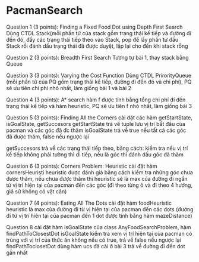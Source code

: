 # PacmanSearch
Question 1 (3 points): Finding a Fixed Food Dot using Depth First Search
   Dùng CTDL Stack(mỗi phần tử của stack gồm trạng thái kế tiếp và đường đi đến đó, đẩy các trạng thái tiếp theo vào Stack, 
   pop để lấy phần tử đầu Stack rồi đánh dấu trạng thái đã được duyệt, lặp lại cho đến khi stack rỗng


Question 2 (3 points): Breadth First Search
   Tương tự bài 1, thay stack bằng Queue


Question 3 (3 points): Varying the Cost Function
   Dùng CTDL PrirorityQueue (mỗi phần tử của PQ gồm trạng thái kế tiếp, đường đi đến đó và chi phí), PQ sẽ ưu tiên chi phí nhỏ nhất,
   làm giống bài 1 và bài 2

Question 4 (3 points): A* search
   hàm f được tính bằng tổng chi phí đi đến trạng thái kế tiếp và hàm heuristic, PQ sẽ ưu tiên f nhỏ nhất, làm giống bài 3

Question 5 (3 points): Finding All the Corners
   cài đặt các hàm getStartState, isGoalState, getSuccesors
   getStartState
	trả về tuple lưu vị trí bắt đầu của pacman và các góc đã đc thăm
   isGoalState
        trả về true nếu tất cả các góc đã được thăm, false nếu ngược lại

   getSuccesors
	trả về các trạng thái tiếp theo, bằng cách:
	   kiểm tra nếu vị trí kế tiếp không phải tường thì đi tiếp, nếu là góc thì đánh dấu góc đã thăm

Question 6 (3 points): Corners Problem: Heuristic
    cài đặt hàm cornersHeuristi
	heuristic được đánh giá bằng cách kiểm tra những góc chưa được thăm, nếu chưa được thăm thì heuristic sẽ là max của 
	đường đi ngắn từ vị trí hiện tại của pacman đến các góc (đi theo từng ô và đi theo 4 hướng, giả sử không có vật cản)

Question 7 (4 points): Eating All The Dots
    cài đặt hàm foodHeuristic
	heuristic là max của đường đi từ vị hiện tại của pacman đến các dots
	(đường đi từ vị trí hiên tại của pacman đến 1 dot được tính bằng hàm mazeDistance)

Question 8
    cài đặt hàm isGoalState của class AnyFoodSearchProblem, hàm findPathToClosestDot
    isGoalState
	kiểm tra xem vị trí hiện tại của pacman có trùng với vị trí của thức ăn không
	nếu có true, trả về false nếu ngược lại
    findPathToclosetDot
        dùng hàm ucs đã cài ở bài 3 trả về đường đi đến dot gần nhất
    
    
